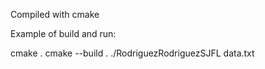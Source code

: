 Compiled with cmake

Example of build and run:

cmake .
cmake --build .
./RodriguezRodriguezSJFL data.txt
